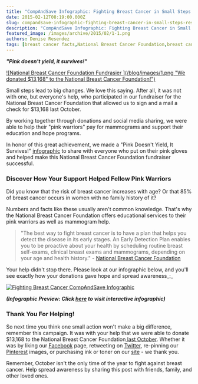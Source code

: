 ```yaml
---
title: "CompAndSave Infographic: Fighting Breast Cancer in Small Steps (Results of NBCF Fundraiser)"
date: 2015-02-12T08:19:00.000Z
slug: compandsave-infographic-fighting-breast-cancer-in-small-steps-results-of-nbcf-fundraiser
description: "CompAndSave Infographic: Fighting Breast Cancer in Small Steps (Results of NBCF Fundraiser)"
featured_image: /images/archive/2015/02/1-1.png
authors: Denise Resendez
tags: [breast cancer facts,National Breast Cancer Foundation,breast cancer,infographic,Breast Cancer Awareness Month]
---
```


_**"Pink doesn't yield, it survives!"**_ 

[![National Breast Cancer Foundation Fundrasier ](/blog/images/1.png "We donated $13,168" to the National Breast Cancer Foundation!")](/blog/images/1.png)

Small steps lead to big changes. We love this saying. After all, it was not with one, but everyone's help, who participated in our fundraiser for the National Breast Cancer Foundation that allowed us to sign and a mail a check for $13,168 last October.

By working together through donations and social media sharing, we were able to help their "pink warriors" pay for mammograms and support their education and hope programs.

In honor of this great achievement, we made a "Pink Doesn't Yield, It Survives!" [infographic](https://www.compandsave.com/expired-deals) to share with everyone who put on their pink gloves and helped make this National Breast Cancer Foundation fundraiser successful. 

### 

### Discover How Your Support Helped Fellow Pink Warriors 

Did you know that the risk of breast cancer increases with age? Or that 85% of breast cancer occurs in women with no family history of it?

Numbers and facts like these usually aren't common knowledge. That's why the National Breast Cancer Foundation offers educational services to their pink warriors as well as mammogram help.

> "The best way to fight breast cancer is to have a plan that helps you detect the disease in its early stages. An Early Detection Plan enables you to be proactive about your health by scheduling routine breast self-exams, clinical breast exams and mammograms, depending on your age and health history." - [National Breast Cancer Foundation ](https://www.nationalbreastcancer.org/our-programs/)

Your help didn't stop there. Please look at our infographic below, and you'll see exactly how your donations gave hope and spread awareness_:_ 

[![Fighting Breast Cancer CompAndSave Infographic ](/blog/images/infographic.png "CompAndSave Infographic: Fighting Breast Cancer in Small Steps (Results of NBCF Fundraiser)")](/blog/images/infographic.png)

**_(Infographic Preview: Click [here](https://www.compandsave.com/expired-deals) to visit interactive infographic)_**

### Thank You For Helping!

So next time you think one small action won't make a big difference, remember this campaign. It was with your help that we were able to donate $13,168 to the National Breast Cancer Foundation[ last October](https://blog.compandsave.com/2014/10/help-us-make-difference-compandsavecom.html). Whether it was by liking our [Facebook](https://www.facebook.com/compandsave.ink) page, retweeting on [Twitter](https://twitter.com/intent/tweet?hashtags=pinksurvives%2C&original%5Freferer=http%3A%2F%2Fwww.compandsave.com%2FSupport-National-Breast-Cancer-Foundation%5Fa%2F295.htm&share%5Fwith%5Fretweet=never&text=Re-tweet%20to%20donate%20%241%20to%20the%20National%20Breast%20Cancer%20Foundation%20Movement%20%40compandsave%20Pink%20does%20not%20yield%2C&tw%5Fp=tweetbutton), re-pinning our [Pinterest](https://twitter.com/intent/tweet?hashtags=pinksurvives%2C&original%5Freferer=http%3A%2F%2Fwww.compandsave.com%2FSupport-National-Breast-Cancer-Foundation%5Fa%2F295.htm&share%5Fwith%5Fretweet=never&text=Re-tweet%20to%20donate%20%241%20to%20the%20National%20Breast%20Cancer%20Foundation%20Movement%20%40compandsave%20Pink%20does%20not%20yield%2C&tw%5Fp=tweetbutton) images, or purchasing ink or toner on our [site](https://www.compandsave.com/) \- we thank you. 

Remember, October isn't the only time of the year to fight against breast cancer. Help spread awareness by sharing this post with friends, family, and other loved ones.